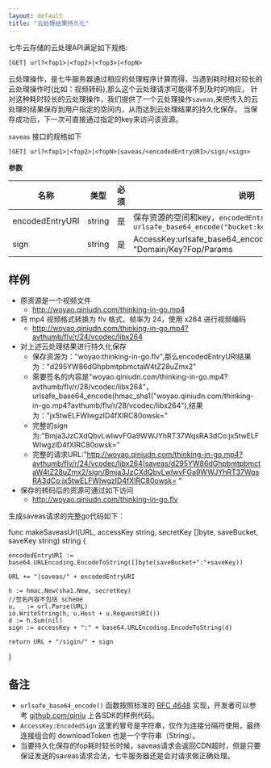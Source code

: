 ```yaml
---
layout: default
title: "云处理结果持久化"
---
```


七牛云存储的云处理API满足如下规格:

    [GET] url?<fop1>|<fop2>|<fop3>|<fopN>

云处理操作，是七牛服务器通过相应的处理程序计算而得，当遇到耗时相对较长的云处理操作时(比如：视频转码),那么这个云处理请求可能得不到及时的响应，
针对这种耗时较长的云处理操作，我们提供了一个云处理操作`saveas`,来把传入的云处理的结果保存到用户指定的空间内，从而达到云处理结果的持久化保存。
当保存成功后，下一次可直接通过指定的key来访问该资源。

`saveas` 接口的规格如下

    [GET] url?<fop1>|<fop2>|<fopN>|saveas/<encodedEntryURI>/sign/<sign>


**参数**

名称            | 类型   | 必须 | 说明
----------------|--------|------|------------------------------------------------------------------------------
encodedEntryURI | string | 是   | 保存资源的空间和key，`encodedEntryURI = urlsafe_base64_encode("bucket:key")`
sign            | string | 是   | AccessKey:urlsafe_base64_encode(hmac_sha1(SecretKey, "Domain/Key?Fop/Params|saveas/encodedEntryURI"))

## 样例

- 原资源是一个视频文件
  - http://woyao.qiniudn.com/thinking-in-go.mp4
- 将 mp4 视频格式转换为 flv 格式，帧率为 24，使用 x264 进行视频编码 
  - http://woyao.qiniudn.com/thinking-in-go.mp4?avthumb/flv/r/24/vcodec/libx264
- 对上述云处理结果进行持久化保存
  - 保存资源为："woyao:thinking-in-go.flv",那么encodedEntryURI结果为："d295YW86dGhpbmtpbmctaW4tZ28uZmx2"
  - 需要签名的内容是"woyao.qiniudn.com/thinking-in-go.mp4?avthumb/flv/r/28/vcodec/libx264"，urlsafe_base64_encode(hmac_sha1("woyao.qiniudn.com/thinking-in-go.mp4?avthumb/flv/r/28/vcodec/libx264"),结果为："jx5twELFWIwgzID4fXIRC80owsk="
  - 完整的sign为:"Bmja3JzCXdQbvLwIwvFGa9WWJYhRT37WqsRA3dCo:jx5twELFWIwgzID4fXIRC80owsk="
  - 完整的请求URL:"http://woyao.qiniudn.com/thinking-in-go.mp4?avthumb/flv/r/24/vcodec/libx264|saveas/d295YW86dGhpbmtpbmctaW4tZ28uZmx2/sign/Bmja3JzCXdQbvLwIwvFGa9WWJYhRT37WqsRA3dCo:jx5twELFWIwgzID4fXIRC80owsk=
"
- 保存的转码后的资源可通过如下访问
  - http://woyao.qiniudn.com/thinking-in-go.flv


生成saveas请求的完整go代码如下：

func makeSaveasUrl(URL, accessKey string, secretKey []byte, saveBucket, saveKey string) string {

	encodedEntryURI := base64.URLEncoding.EncodeToString([]byte(saveBucket+":"+saveKey))

	URL += "|saveas/" + encodedEntryURI

	h := hmac.New(sha1.New, secretKey)
	//签名内容不包括 scheme
	u, _ := url.Parse(URL)
	io.WriteString(h, u.Host + u.RequestURI())
	d := h.Sum(nil)
	sign := accessKey + ":" + base64.URLEncoding.EncodeToString(d)

	return URL + "/sigin/" + sign
}

## 备注

- `urlsafe_base64_encode()` 函数按照标准的 [RFC 4648](http://www.ietf.org/rfc/rfc4648.txt) 实现，开发者可以参考 [github.com/qiniu](https://github.com/qiniu) 上各SDK的样例代码。
- `AccessKey:EncodedSign` 这里的冒号是字符串，仅作为连接分隔符使用，最终连接组合的 downloadToken 也是一个字符串（String）。
- 当要持久化保存的fop耗时较长时候，saveas请求会返回CDN超时，但是只要保证发送的saveas请求合法，七牛服务器还是会对请求做正确处理。
